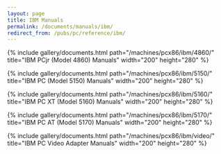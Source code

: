 ```yaml
---
layout: page
title: IBM Manuals
permalink: /documents/manuals/ibm/
redirect_from: /pubs/pc/reference/ibm/
---
```


{% include gallery/documents.html path="/machines/pcx86/ibm/4860/" title="IBM PCjr (Model 4860) Manuals" width="200" height="280" %}

{% include gallery/documents.html path="/machines/pcx86/ibm/5150/" title="IBM PC (Model 5150) Manuals" width="200" height="280" %}

{% include gallery/documents.html path="/machines/pcx86/ibm/5160/" title="IBM PC XT (Model 5160) Manuals" width="200" height="280" %}

{% include gallery/documents.html path="/machines/pcx86/ibm/5170/" title="IBM PC AT (Model 5170) Manuals" width="200" height="280" %}

{% include gallery/documents.html path="/machines/pcx86/ibm/video/" title="IBM PC Video Adapter Manuals" width="200" height="280" %}
